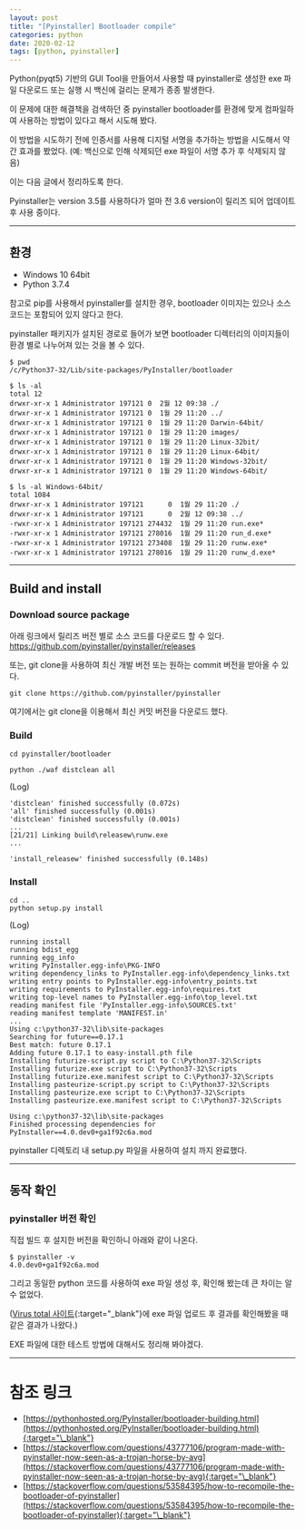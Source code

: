 ```yaml
---
layout: post
title: "[Pyinstaller] Bootloader compile"
categories: python
date: 2020-02-12
tags: [python, pyinstaller]
---
```


Python(pyqt5) 기반의 GUI Tool을 만들어서 사용할 때 pyinstaller로 생성한 exe 파일 다운로드 또는 실행 시 백신에 걸리는 문제가 종종 발생한다.

이 문제에 대한 해결책을 검색하던 중 pyinstaller bootloader를 환경에 맞게 컴파일하여 사용하는 방법이 있다고 해서 시도해 봤다.

이 방법을 시도하기 전에 인증서를 사용해 디지털 서명을 추가하는 방법을 시도해서 약간 효과를 봤었다. (예: 백신으로 인해 삭제되던 exe 파일이 서명 추가 후 삭제되지 않음)

이는 다음 글에서 정리하도록 한다.

Pyinstaller는 version 3.5를 사용하다가 얼마 전 3.6 version이 릴리즈 되어 업데이트 후 사용 중이다.

---

## 환경

- Windows 10 64bit
- Python 3.7.4

참고로 pip를 사용해서 pyinstaller를 설치한 경우, bootloader 이미지는 있으나 소스 코드는 포함되어 있지 않다고 한다.

pyinstaller 패키지가 설치된 경로로 들어가 보면 bootloader 디렉터리의 이미지들이 환경 별로 나누어져 있는 것을 볼 수 있다.

```
$ pwd
/c/Python37-32/Lib/site-packages/PyInstaller/bootloader

$ ls -al
total 12
drwxr-xr-x 1 Administrator 197121 0  2월 12 09:38 ./
drwxr-xr-x 1 Administrator 197121 0  1월 29 11:20 ../
drwxr-xr-x 1 Administrator 197121 0  1월 29 11:20 Darwin-64bit/
drwxr-xr-x 1 Administrator 197121 0  1월 29 11:20 images/
drwxr-xr-x 1 Administrator 197121 0  1월 29 11:20 Linux-32bit/
drwxr-xr-x 1 Administrator 197121 0  1월 29 11:20 Linux-64bit/
drwxr-xr-x 1 Administrator 197121 0  1월 29 11:20 Windows-32bit/
drwxr-xr-x 1 Administrator 197121 0  1월 29 11:20 Windows-64bit/

$ ls -al Windows-64bit/
total 1084
drwxr-xr-x 1 Administrator 197121      0  1월 29 11:20 ./
drwxr-xr-x 1 Administrator 197121      0  2월 12 09:38 ../
-rwxr-xr-x 1 Administrator 197121 274432  1월 29 11:20 run.exe*
-rwxr-xr-x 1 Administrator 197121 278016  1월 29 11:20 run_d.exe*
-rwxr-xr-x 1 Administrator 197121 273408  1월 29 11:20 runw.exe*
-rwxr-xr-x 1 Administrator 197121 278016  1월 29 11:20 runw_d.exe*
```

---

## Build and install

### Download source package

아래 링크에서 릴리즈 버전 별로 소스 코드를 다운로드 할 수 있다.
https://github.com/pyinstaller/pyinstaller/releases

또는, git clone을 사용하여 최신 개발 버전 또는 원하는 commit 버전을 받아올 수 있다.

```
git clone https://github.com/pyinstaller/pyinstaller
```

여기에서는 git clone을 이용해서 최신 커밋 버전을 다운로드 했다.

### Build

```
cd pyinstaller/bootloader
```

```
python ./waf distclean all
```

(Log)

```
'distclean' finished successfully (0.072s)
'all' finished successfully (0.001s)
'distclean' finished successfully (0.001s)
...
[21/21] Linking build\releasew\runw.exe
...

'install_releasew' finished successfully (0.148s)
```

### Install

```
cd ..
python setup.py install
```

(Log)

```
running install
running bdist_egg
running egg_info
writing PyInstaller.egg-info\PKG-INFO
writing dependency_links to PyInstaller.egg-info\dependency_links.txt
writing entry points to PyInstaller.egg-info\entry_points.txt
writing requirements to PyInstaller.egg-info\requires.txt
writing top-level names to PyInstaller.egg-info\top_level.txt
reading manifest file 'PyInstaller.egg-info\SOURCES.txt'
reading manifest template 'MANIFEST.in'
...
Using c:\python37-32\lib\site-packages
Searching for future==0.17.1
Best match: future 0.17.1
Adding future 0.17.1 to easy-install.pth file
Installing futurize-script.py script to C:\Python37-32\Scripts
Installing futurize.exe script to C:\Python37-32\Scripts
Installing futurize.exe.manifest script to C:\Python37-32\Scripts
Installing pasteurize-script.py script to C:\Python37-32\Scripts
Installing pasteurize.exe script to C:\Python37-32\Scripts
Installing pasteurize.exe.manifest script to C:\Python37-32\Scripts

Using c:\python37-32\lib\site-packages
Finished processing dependencies for PyInstaller==4.0.dev0+ga1f92c6a.mod
```

pyinstaller 디렉토리 내 setup.py 파일을 사용하여 설치 까지 완료했다.

---

## 동작 확인

### pyinstaller 버전 확인

직접 빌드 후 설지한 버전을 확인하니 아래와 같이 나온다.

```
$ pyinstaller -v
4.0.dev0+ga1f92c6a.mod
```

그리고 동일한 python 코드를 사용하여 exe 파일 생성 후, 확인해 봤는데 큰 차이는 알 수 없었다.

([Virus total 사이트](https://www.virustotal.com/){:target="\_blank"}에 exe 파일 업로드 후 결과를 확인해봤을 때 같은 결과가 나왔다.)

EXE 파일에 대한 테스트 방법에 대해서도 정리해 봐야겠다.

---

# 참조 링크

- [https://pythonhosted.org/PyInstaller/bootloader-building.html](https://pythonhosted.org/PyInstaller/bootloader-building.html){:target="\_blank"}
- [https://stackoverflow.com/questions/43777106/program-made-with-pyinstaller-now-seen-as-a-trojan-horse-by-avg](https://stackoverflow.com/questions/43777106/program-made-with-pyinstaller-now-seen-as-a-trojan-horse-by-avg){:target="\_blank"}
- [https://stackoverflow.com/questions/53584395/how-to-recompile-the-bootloader-of-pyinstaller](https://stackoverflow.com/questions/53584395/how-to-recompile-the-bootloader-of-pyinstaller){:target="\_blank"}
